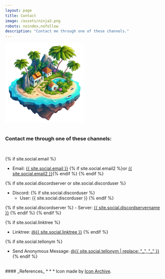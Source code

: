 ```yaml
---
layout: page
title: Contact
image: /assets/ninja2.png
robots: noindex,nofollow
description: "Contact me through one of these channels."
---
```


![](/assets/ninja2.png)
<br>
<br>

<h3 class="no-decoration">Contact me through one of these channels:</h3>
<br>

{% if site.social.email %}
  - Email: <a href="mailto:{{ site.social.email }}"><span>{{ site.social.email }}</span></a> {% if site.social.email2 %}or <a href="mailto:{{ site.social.email2 }}"><span>{{ site.social.email2 }}</span></a>{% endif %}
{% endif %}

<!--{% if site.social.linkedin %}
  - LinkedIn: <a href="https://linkedin.com/in/{{ site.social.linkedin }}"><span>{{ site.social.linkedin }}</span></a>
{% endif %}-->

<!--{% if site.social.github %}
  - GitHub: <a href="https://github.com/{{ site.social.github }}"><span>{{ site.social.github }}</span></a>
{% endif %}-->

<!--{% if site.social.x %}
  - X: <a href="https://x.com/{{ site.social.x }}"><span>@{{ site.social.x }}</span></a>
{% endif %}-->

<!--{% if site.social.mastodon %}
  - Mastodon: <a href="{{ site.social.mastodon }}"><span>{{ site.social.mastodonhandle }}</span></a>
{% endif %}-->

{% if site.social.discordserver or site.social.discorduser %}
  - Discord:
  {% if site.social.discorduser %}
    - User: {{ site.social.discorduser }}
  {% endif %}

  {% if site.social.discordserver %}
    - Server: <a href="https://discord.gg/{{ site.social.discordserver }}"><span>{{ site.social.discordservername }}</span></a>
  {% endif %}
{% endif %}

<!--{% if site.social.wickrme %}
  - Wickr Me: {{ site.social.wickrme }}
{% endif %}-->

{% if site.social.linktree %}
  - Linktree: <a href="https://linktr.ee/{{ site.social.linktree }}"><span>@{{ site.social.linktree }}</span></a>
{% endif %}

{% if site.social.tellonym %}
  - Send Anonymous Message: <a href="https://tellonym.me/{{ site.social.tellonym }}"><span>@{{ site.social.tellonym | replace: "_", "\_" }}</span></a>
{% endif %}

<br>
#### _References_
* * *
<span class="tiny">Icon made by <a href="https://iconarchive.com">Icon Archive</a>.</span>
